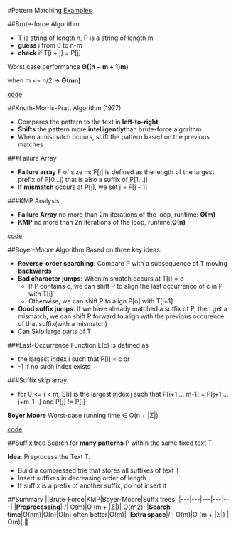 #Pattern Matching
[Examples](https://github.com/jingt06/Algorithms/blob/master/md/240final_review_session.md)

##Brute-force Algorithm
- T is string of length n, P is a string of length m
- **guess** i from 0 to n-m
- **check** if T[i + j] = P[j]

Worst case performance **Θ((n − m + 1)m)**

when m <= n/2 -> **Θ(mn)**

[code](https://github.com/jingt06/Algorithms/blob/master/PatternMatching/BruteforcePM.cc)

##Knuth-Morris-Pratt Algorithm (1977)
- Compares the pattern to the text in **left-to-right**
- **Shifts** the pattern more **intelligently**than brute-force algorithm
- When a mismatch occurs, shift the pattern based on the previous matches

###Failure Array
- **Failure array** F of size m: F[j] is defined as the length of the largest prefix of P[0...j] that is also a suffix of P[1...j]
- If **mismatch** occurs at P[j], we set j = F[j - 1]

###KMP Analysis
- **Failure Array** no more than 2m iterations of the loop, runtime: **Θ(m)**
- **KMP** no more than 2n iterations of the loop, runtime:**Θ(n)**

[code](https://github.com/jingt06/Algorithms/blob/master/PatternMatching/KMP.cc)

##Boyer-Moore Algorithm
Based on three key ideas:

- **Reverse-order searching**: Compare P with a subsequence of T moving **backwards**
- **Bad character jumps**: When mismatch occurs at T[i] = c
  - If P contains c, we can shift P to align the last occurrence of c in P with T[i]
  - Otherwise, we can shift P to align P[o] with T[i+1]
- **Good suffix jumps**: If we have already matched a suffix of P, then get a mismatch, we can shift P forward to align with the previous occurence of that suffix(with a mismatch)
- Can Skip large parts of T 

###Last-Occurrence Function
L(c) is defined as

 - the largest index i such that P[i] = c or 
 - -1 if no such index exists

###Suffix skip array
- for 0 <= i < m, S[i] is the largest index j such that P[i+1 ... m-1] = P[j+1 ... j+m-1-i] and P[j] != P[i]

**Boyer Moore** Worst-case running time ∈ O(n + |Σ|)

[code](https://github.com/jingt06/Algorithms/blob/master/PatternMatching/Boyer_Moore.cc)


##Suffix tree
Search for **many patterns** P within the same fixed text T.

**Idea**: Preprocess the Text T.

- Build a compressed trie that stores all suffixes of text T
- Insert suffixes in decreasing order of length
- If suffix is a prefix of another suffix, do not insert it


##Summary
||Brute-Force|KMP|Boyer-Moore|Suffx trees|
|---|---|---|---|---|
|**Preprocessing**| /| O(m)|O (m + \|Σ\|)| O(n^2)|
|**Search time**|O(nm)|O(n)|O(n) often better|O(m)|
|**Extra space**|/ | O(m)|O (m + \|Σ\|) | O(n)|
